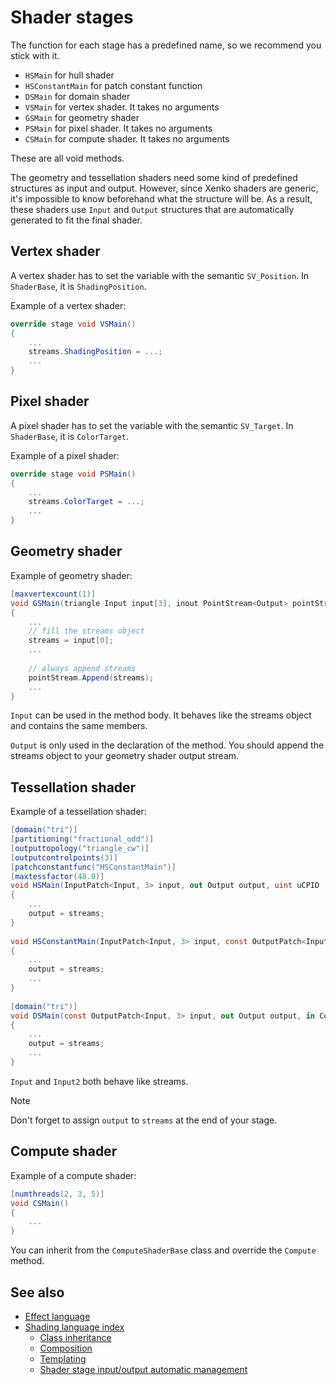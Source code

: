 # Shader stages

The function for each stage has a predefined name, so we recommend you stick with it.

- `HSMain` for hull shader
- `HSConstantMain` for patch constant function
- `DSMain` for domain shader
- `VSMain` for vertex shader. It takes no arguments
- `GSMain` for geometry shader
- `PSMain` for pixel shader. It takes no arguments
- `CSMain` for compute shader. It takes no arguments

These are all void methods.

The geometry and tessellation shaders need some kind of predefined structures as input and output. However, since Xenko shaders are generic, it's impossible to know beforehand what the structure will be. As a result, these shaders use `Input` and `Output` structures that are automatically generated to fit the final shader.

## Vertex shader

A vertex shader has to set the variable with the semantic `SV_Position`. In `ShaderBase`, it is `ShadingPosition`.

Example of a vertex shader:

```cs
override stage void VSMain()
{
	...
	streams.ShadingPosition = ...;
	...
}
```

## Pixel shader

A pixel shader has to set the variable with the semantic `SV_Target`. In `ShaderBase`, it is `ColorTarget`.

Example of a pixel shader:

```cs
override stage void PSMain()
{
	...
	streams.ColorTarget = ...;
	...
}
```

## Geometry shader

Example of geometry shader:

```cs
[maxvertexcount(1)]
void GSMain(triangle Input input[3], inout PointStream<Output> pointStream)
{
	...
	// fill the streams object
	streams = input[0];
 	...
 
	// always append streams
	pointStream.Append(streams);
	...
}
```

`Input` can be used in the method body. It behaves like the streams object and contains the same members.

`Output` is only used in the declaration of the method. You should append the streams object to your geometry shader output stream.

## Tessellation shader

Example of a tessellation shader:

```cs
[domain("tri")]
[partitioning("fractional_odd")]
[outputtopology("triangle_cw")]
[outputcontrolpoints(3)]
[patchconstantfunc("HSConstantMain")]
[maxtessfactor(48.0)]
void HSMain(InputPatch<Input, 3> input, out Output output, uint uCPID : SV_OutputControlPointID)
{
	...
	output = streams;
}
 
void HSConstantMain(InputPatch<Input, 3> input, const OutputPatch<Input2, 3> output, out Constants constants)
{
	...
	output = streams;
	...
}
 
[domain("tri")]
void DSMain(const OutputPatch<Input, 3> input, out Output output, in Constants constants, float3 f3BarycentricCoords : SV_DomainLocation)
{
	...
	output = streams;
	...
}
```

`Input` and `Input2` both behave like streams.

>[!Note]
>Don't forget to assign `output` to `streams` at the end of your stage.

## Compute shader

Example of a compute shader:

```cs
[numthreads(2, 3, 5)]
void CSMain()
{
	...
}
```

You can inherit from the `ComputeShaderBase` class and override the `Compute` method.

## See also

* [Effect language](../effect-language.md)
* [Shading language index](index.md)
    - [Class inheritance](classes-mixins-and-inheritance.md)
    - [Composition](composition.md)
    - [Templating](template.md)
    - [Shader stage input/output automatic management](automatic-shader-stage-input-output.md)